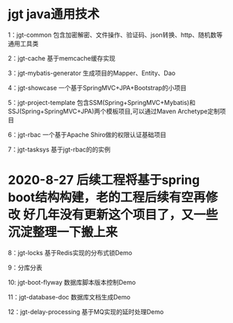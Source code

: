 jgt java通用技术
================

1：jgt-common 包含加密解密、文件操作、验证码、json转换、http、随机数等通用工具类

2：jgt-cache 基于memcache缓存实现

3：jgt-mybatis-generator 生成项目的Mapper、Entity、Dao

4：jgt-showcase 一个基于SpringMVC+JPA+Bootstrap的小项目

5：jgt-project-template 包含SSM(Spring+SpringMVC+Mybatis)和SSJ(Spring+SpringMVC+JPA)两个模板项目,可以通过Maven Archetype定制项目

6：jgt-rbac 一个基于Apache Shiro做的权限认证基础项目

7：jgt-tasksys 基于jgt-rbac的的实例


2020-8-27 后续工程将基于spring boot结构构建，老的工程后续有空再修改
好几年没有更新这个项目了，又一些沉淀整理一下搬上来
==============
8：jgt-locks 基于Redis实现的分布式锁Demo

9：分库分表

10: jgt-boot-flyway  数据库脚本版本控制Demo   

11：jgt-database-doc  数据库文档生成Demo

12：jgt-delay-processing  基于MQ实现的延时处理Demo
